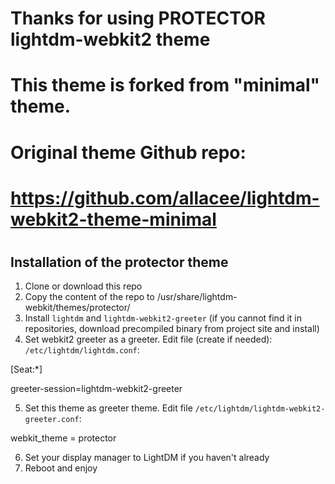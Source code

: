 # Thanks for using PROTECTOR lightdm-webkit2 theme
# This theme is forked from "minimal" theme.
# 
# Original theme Github repo: 
# https://github.com/allacee/lightdm-webkit2-theme-minimal
# 
#
#


## Installation of the protector theme
1. Clone or download this repo
2. Copy the content of the repo to /usr/share/lightdm-webkit/themes/protector/
2. Install `lightdm` and `lightdm-webkit2-greeter` (if you cannot find it in repositories, download precompiled binary from project site and install)
4. Set webkit2 greeter as a greeter. Edit file (create if needed): `/etc/lightdm/lightdm.conf`: 

[Seat:*]

greeter-session=lightdm-webkit2-greeter

5. Set this theme as greeter theme. Edit file `/etc/lightdm/lightdm-webkit2-greeter.conf`:

webkit_theme = protector

6. Set your display manager to LightDM if you haven't already
7. Reboot and enjoy
